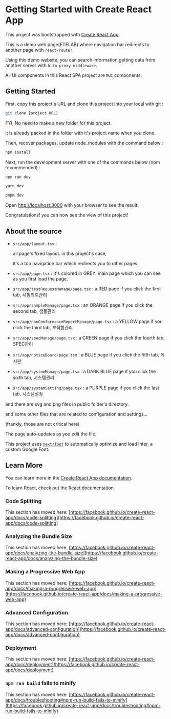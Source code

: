 # Getting Started with Create React App

This project was bootstrapped with [Create React App](https://github.com/facebook/create-react-app).

This is a demo web page(ETELAB) where navigation bar redirects to another page with `react-router`.

Using this demo website, you can search information getting data from another server with `http-proxy-middleware`.

All UI components in this React SPA project are `MUI` components.

## Getting Started

First, copy this project's URL and clone this project into your local with git :

```bash
git clone [project URL]
```

FYI, No need to make a new folder for this project. 

it is already packed in the folder with it's project name when you clone.

Then, recover packages. update node_modules with the command below :

```bash
npm install
```

Next, run the development server with one of the commands below (npm recommended) :

```bash
npm run dev
```

```bash
yarn dev
```

```bash
pnpm dev
```

Open [http://localhost:3000](http://localhost:3000) with your browser to see the result.

Congratulations! you can now see the view of this project! 

## About the source

- `src/app/layout.tsx` : 
    
    all page's fixed layout. in this project's case, 

    it's a top navigation bar which redirects you to other pages.

- `src/app/page.tsx` : It's colored in GREY. main page which you can see as you first load the page. 

- `src/app/testRequestManage/page.tsx` : a RED page if you click the first tab, 시험의뢰관리

- `src/app/sampleManage/page.tsx` : an ORANGE page if you click the second tab, 샘플관리

- `src/app/nonConformanceReportManage/page.tsx` : a YELLOW page if you click the third tab, 부적합관리

- `src/app/specManage/page.tsx` : a GREEN page if you click the fourth tab, SPEC관리

- `src/app/noticeBoard/page.tsx` : a BLUE page if you click the fifth tab, 게시판

- `src/app/systemManage/page.tsx` : a DARK BLUE page if you click the sixth tab, 시스템관리

- `src/app/systemSetting/page.tsx` : a PURPLE page if you click the last tab, 시스템설정

and there are svg and png files in public folder's directory.

and some other files that are related to configuration and settings...

(frankly, those are not critical here)

The page auto-updates as you edit the file.

This project uses [`next/font`](https://nextjs.org/docs/basic-features/font-optimization) to automatically optimize and load Inter, a custom Google Font.

## Learn More

You can learn more in the [Create React App documentation](https://facebook.github.io/create-react-app/docs/getting-started).

To learn React, check out the [React documentation](https://reactjs.org/).

### Code Splitting

This section has moved here: [https://facebook.github.io/create-react-app/docs/code-splitting](https://facebook.github.io/create-react-app/docs/code-splitting)

### Analyzing the Bundle Size

This section has moved here: [https://facebook.github.io/create-react-app/docs/analyzing-the-bundle-size](https://facebook.github.io/create-react-app/docs/analyzing-the-bundle-size)

### Making a Progressive Web App

This section has moved here: [https://facebook.github.io/create-react-app/docs/making-a-progressive-web-app](https://facebook.github.io/create-react-app/docs/making-a-progressive-web-app)

### Advanced Configuration

This section has moved here: [https://facebook.github.io/create-react-app/docs/advanced-configuration](https://facebook.github.io/create-react-app/docs/advanced-configuration)

### Deployment

This section has moved here: [https://facebook.github.io/create-react-app/docs/deployment](https://facebook.github.io/create-react-app/docs/deployment)

### `npm run build` fails to minify

This section has moved here: [https://facebook.github.io/create-react-app/docs/troubleshooting#npm-run-build-fails-to-minify](https://facebook.github.io/create-react-app/docs/troubleshooting#npm-run-build-fails-to-minify)
